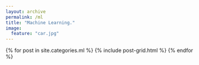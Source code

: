 ```yaml
---
layout: archive
permalink: /ml
title: "Machine Learning."
image:
  feature: "car.jpg"
---
```


<div class="tiles">
{% for post in site.categories.ml %}
	{% include post-grid.html %}
{% endfor %}
</div><!-- /.tiles -->
